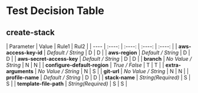 # Test Decision Table

## create-stack

| Parameter | Value | Rule1 | Rul2 |
| ---- | :----: | :----: | :----: | :----: |
| **aws-access-key-id** | *Default / String* | D | D |
| **aws-region** | *Default / String* | D | D |
| **aws-secret-access-key** | *Default / String* | D | D |
| **branch** | *No Value / String* | N | N |
| **configure-default-region** | *True / False* | T | T |
| **extra-arguments** | *No Value / String* | N | S |
| **git-url** | *No Value / String* | N | N |
| **profile-name** | *Default / String* | D | D |
| **stack-name** | *String(Required)* | S | S |
| **template-file-path** | *String(Required)* | S | S |
